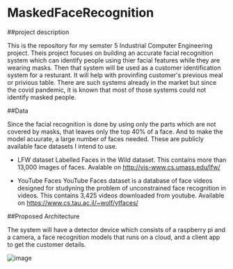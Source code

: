 # MaskedFaceRecognition

##project description

This is the repository for my semster 5 Industrial Computer Engineering project. Theis project focuses on building an accurate facial recognition system which can identify people using thier facial features while they are wearing masks. Then that system will be used as a customer identification system for a resturant. It will help with provinfing customer's previous meal or privious table.
There are such systems already in the market but since the covid pandemic, it is known that most of those systems could not identify masked people.

##Data

Since the facial recognition is done by using only the parts which are not covered by masks, that leaves only the top 40% of a face. And to make the model acuurate, a large number of faces needed. These are publicly available face datasets I intend to use.

- LFW dataset
Labelled Faces in the Wild dataset. This contains more than 13,000 images of faces. Avalable on http://vis-www.cs.umass.edu/lfw/

- YouTube Faces
YouTube Faces dataset is a database of face videos designed for studyning the problem of unconstrained face recognition in videos. This contains 3,425 videos downloaded from youtube. Available on https://www.cs.tau.ac.il/~wolf/ytfaces/

##Proposed Architecture

The system will have a detector device which consists of a raspberry pi and a camera, a face recognition models that runs on a cloud, and a client app to get the customer details.

![image](https://user-images.githubusercontent.com/59095109/128291406-abe10075-319e-43a2-a0cb-24685a5822c1.png)
